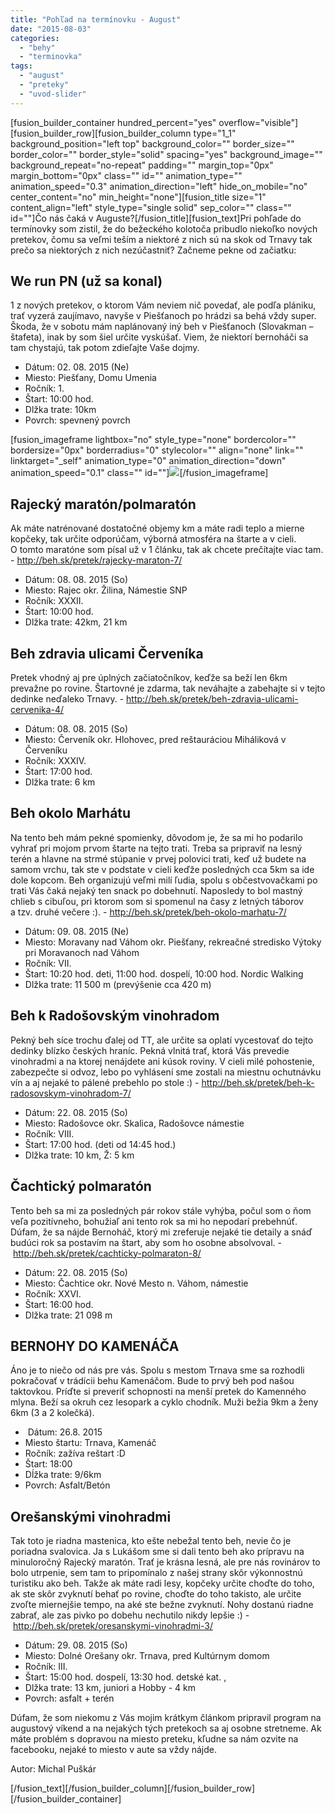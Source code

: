 ```yaml
---
title: "Pohľad na termínovku - August"
date: "2015-08-03"
categories: 
  - "behy"
  - "terminovka"
tags: 
  - "august"
  - "preteky"
  - "uvod-slider"
---
```


\[fusion\_builder\_container hundred\_percent="yes" overflow="visible"\]\[fusion\_builder\_row\]\[fusion\_builder\_column type="1\_1" background\_position="left top" background\_color="" border\_size="" border\_color="" border\_style="solid" spacing="yes" background\_image="" background\_repeat="no-repeat" padding="" margin\_top="0px" margin\_bottom="0px" class="" id="" animation\_type="" animation\_speed="0.3" animation\_direction="left" hide\_on\_mobile="no" center\_content="no" min\_height="none"\]\[fusion\_title size="1" content\_align="left" style\_type="single solid" sep\_color="" class="" id=""\]Čo nás čaká v Auguste?\[/fusion\_title\]\[fusion\_text\]Pri pohľade do termínovky som zistil, že do bežeckého kolotoča pribudlo niekoľko nových pretekov, čomu sa veľmi teším a niektoré z nich sú na skok od Trnavy tak prečo sa niektorých z nich nezúčastniť? Začneme pekne od začiatku:

## **We run PN (už sa konal)**

1 z nových pretekov, o ktorom Vám neviem nič povedať, ale podľa plániku, trať vyzerá zaujímavo, navyše v Piešťanoch po hrádzi sa behá vždy super. Škoda, že v sobotu mám naplánovaný iný beh v Piešťanoch (Slovakman – štafeta), inak by som šiel určite vyskúšať. Viem, že niektorí bernoháči sa tam chystajú, tak potom zdieľajte Vaše dojmy.

- Dátum: 02. 08. 2015 (Ne)
- Miesto: Piešťany, Domu Umenia
- Ročník: 1.
- Štart: 10:00 hod.
- Dlžka trate: 10km
- Povrch: spevnený povrch

\[fusion\_imageframe lightbox="no" style\_type="none" bordercolor="" bordersize="0px" borderradius="0" stylecolor="" align="none" link="" linktarget="\_self" animation\_type="0" animation\_direction="down" animation\_speed="0.1" class="" id=""\]![](images/3414064391_2eb4a3cdff_o.jpg)\[/fusion\_imageframe\]

## **Rajecký maratón/polmaratón**

Ak máte natrénované dostatočné objemy km a máte radi teplo a mierne kopčeky, tak určite odporúčam, výborná atmosféra na štarte a v cieli. O tomto maratóne som písal už v 1 článku, tak ak chcete prečítajte viac tam. - http://beh.sk/pretek/rajecky-maraton-7/

- Dátum: 08. 08. 2015 (So)
- Miesto: Rajec okr. Žilina, Námestie SNP
- Ročník: XXXII.
- Štart: 10:00 hod.
- Dlžka trate: 42km, 21 km

## **Beh zdravia ulicami Červeníka**

Pretek vhodný aj pre úplných začiatočníkov, keďže sa beží len 6km prevažne po rovine. Štartovné je zdarma, tak neváhajte a zabehajte si v tejto dedinke neďaleko Trnavy. - http://beh.sk/pretek/beh-zdravia-ulicami-cervenika-4/

- Dátum: 08. 08. 2015 (So)
- Miesto: Červeník okr. Hlohovec, pred reštauráciou Miháliková v Červeníku
- Ročník: XXXIV.
- Štart: 17:00 hod.
- Dlžka trate: 6 km

## **Beh okolo Marhátu**

Na tento beh mám pekné spomienky, dôvodom je, že sa mi ho podarilo vyhrať pri mojom prvom štarte na tejto trati. Treba sa pripraviť na lesný terén a hlavne na strmé stúpanie v prvej polovici trati, keď už budete na samom vrchu, tak ste v podstate v cieli keďže posledných cca 5km sa ide dole kopcom. Beh organizujú veľmi milí ľudia, spolu s občestvovačkami po trati Vás čaká nejaký ten snack po dobehnutí. Naposledy to bol mastný chlieb s cibuľou, pri ktorom som si spomenul na časy z letných táborov a tzv. druhé večere :). - http://beh.sk/pretek/beh-okolo-marhatu-7/

- Dátum: 09. 08. 2015 (Ne)
- Miesto: Moravany nad Váhom okr. Piešťany, rekreačné stredisko Výtoky pri Moravanoch nad Váhom
- Ročník: VII.
- Štart: 10:20 hod. deti, 11:00 hod. dospelí, 10:00 hod. Nordic Walking
- Dlžka trate: 11 500 m (prevýšenie cca 420 m)

## **Beh k Radošovským vinohradom**

Pekný beh síce trochu ďalej od TT, ale určite sa oplatí vycestovať do tejto dedinky blízko českých hraníc. Pekná vlnitá trať, ktorá Vás prevedie vinohradmi a na ktorej nenájdete ani kúsok roviny. V cieli milé pohostenie, zabezpečte si odvoz, lebo po vyhlásení sme zostali na miestnu ochutnávku vín a aj nejaké to pálené prebehlo po stole :) - http://beh.sk/pretek/beh-k-radosovskym-vinohradom-7/

- Dátum: 22. 08. 2015 (So)
- Miesto: Radošovce okr. Skalica, Radošovce námestie
- Ročník: VIII.
- Štart: 17:00 hod. (deti od 14:45 hod.)
- Dlžka trate: 10 km, Ž: 5 km

 

## **Čachtický polmaratón**

Tento beh sa mi za posledných pár rokov stále vyhýba, počul som o ňom veľa pozitívneho, bohužiaľ ani tento rok sa mi ho nepodarí prebehnúť. Dúfam, že sa nájde Bernoháč, ktorý mi zreferuje nejaké tie detaily a snáď budúci rok sa postavím na štart, aby som ho osobne absolvoval. - http://beh.sk/pretek/cachticky-polmaraton-8/

- Dátum: 22. 08. 2015 (So)
- Miesto: Čachtice okr. Nové Mesto n. Váhom, námestie
- Ročník: XXVI.
- Štart: 16:00 hod.
- Dlžka trate: 21 098 m

## **BERNOHY DO KAMENÁČA**

Áno je to niečo od nás pre vás. Spolu s mestom Trnava sme sa rozhodli pokračovať v trádícii behu Kamenáčom. Bude to prvý beh pod našou taktovkou. Príďte si preveriť schopnosti na menší pretek do Kamenného mlyna. Beží sa okruh cez lesopark a cyklo chodník. Muži bežia 9km a ženy 6km (3 a 2 kolečká).

-  Dátum: 26.8. 2015
- Miesto štartu: Trnava, Kamenáč
- Ročník: zažíva reštart :D
- Štart: 18:00
- Dĺžka trate: 9/6km
- Povrch: Asfalt/Betón

## **Orešanskými vinohradmi**

Tak toto je riadna mastenica, kto ešte nebežal tento beh, nevie čo je poriadna svalovica. Ja s Lukášom sme si dali tento beh ako prípravu na minuloročný Rajecký maratón. Trať je krásna lesná, ale pre nás rovinárov to bolo utrpenie, sem tam to pripomínalo z našej strany skôr výkonnostnú turistiku ako beh. Takže ak máte radi lesy, kopčeky určite choďte do toho, ak ste skôr zvyknutí behať po rovine, choďte do toho takisto, ale určite zvoľte miernejšie tempo, na aké ste bežne zvyknutí. Nohy dostanú riadne zabrať, ale zas pivko po dobehu nechutilo nikdy lepšie :) - http://beh.sk/pretek/oresanskymi-vinohradmi-3/

- Dátum: 29. 08. 2015 (So)
- Miesto: Dolné Orešany okr. Trnava, pred Kultúrnym domom
- Ročník: III.
- Štart: 15:00 hod. dospelí, 13:30 hod. detské kat. ,
- Dlžka trate: 13 km, juniori a Hobby - 4 km
- Povrch: asfalt + terén

Dúfam, že som niekomu z Vás mojim krátkym článkom pripravil program na augustový víkend a na nejakých tých pretekoch sa aj osobne stretneme. Ak máte problém s dopravou na miesto preteku, kľudne sa nám ozvite na facebooku, nejaké to miesto v aute sa vždy nájde.

Autor: Michal Puškár

\[/fusion\_text\]\[/fusion\_builder\_column\]\[/fusion\_builder\_row\]\[/fusion\_builder\_container\]
